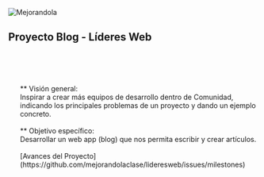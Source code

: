 ![Mejorandola](http://miguelnieva.com/img/mejorandola-grande.png)

## Proyecto Blog - Líderes Web
<br>
<ul>
<br>
<br>
** Visión general:
<br>
Inspirar a crear más equipos de desarrollo dentro de Comunidad, indicando los principales problemas de un proyecto y dando un ejemplo concreto.
<br>
<br>
** Objetivo específico:
<br>
Desarrollar un web app (blog) que nos permita escribir y crear artículos.
<br>
<br>
[Avances del Proyecto](https://github.com/mejorandolaclase/lideresweb/issues/milestones)

